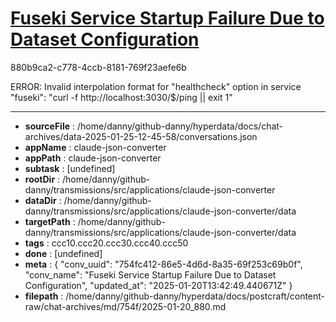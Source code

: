 # [Fuseki Service Startup Failure Due to Dataset Configuration](https://claude.ai/chat/754fc412-86e5-4d6d-8a35-69f253c69b0f)

880b9ca2-c778-4ccb-8181-769f23aefe6b

ERROR: Invalid interpolation format for "healthcheck" option in service "fuseki": "curl -f http://localhost:3030/$/ping || exit 1"

---

* **sourceFile** : /home/danny/github-danny/hyperdata/docs/chat-archives/data-2025-01-25-12-45-58/conversations.json
* **appName** : claude-json-converter
* **appPath** : claude-json-converter
* **subtask** : [undefined]
* **rootDir** : /home/danny/github-danny/transmissions/src/applications/claude-json-converter
* **dataDir** : /home/danny/github-danny/transmissions/src/applications/claude-json-converter/data
* **targetPath** : /home/danny/github-danny/transmissions/src/applications/claude-json-converter/data
* **tags** : ccc10.ccc20.ccc30.ccc40.ccc50
* **done** : [undefined]
* **meta** : {
  "conv_uuid": "754fc412-86e5-4d6d-8a35-69f253c69b0f",
  "conv_name": "Fuseki Service Startup Failure Due to Dataset Configuration",
  "updated_at": "2025-01-20T13:42:49.440671Z"
}
* **filepath** : /home/danny/github-danny/hyperdata/docs/postcraft/content-raw/chat-archives/md/754f/2025-01-20_880.md